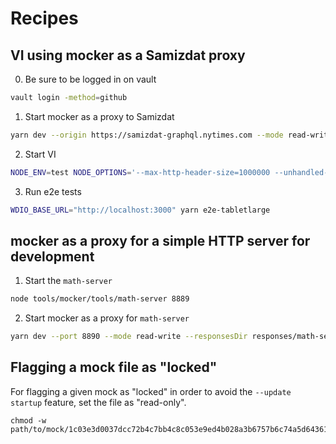 # Recipes

## VI using mocker as a Samizdat proxy

0. Be sure to be logged in on vault

```bash
vault login -method=github
```

1. Start mocker as a proxy to Samizdat

```bash
yarn dev --origin https://samizdat-graphql.nytimes.com --mode read-write --redactedHeaders "{ \"nyt-token\": \"$(vault read -field=token nytm/wf-user-secrets/secret/vi/samizdat-tokens-0.0.5/SAMIZDAT_TOKEN_0_0_5_PRD)\" }" --logging verbose --responsesDir './responses/samizdat' --workers 1 --cache false --mockKeys url,method,body.operationName,body.variables --port 8733 --retries 3 --overwriteResponseHeaders '{ "Access-Control-Allow-Origin": "http://localhost:3000", "Access-Control-Allow-Credentials": true, "Access-Control-Allow-Headers": "Origin, Content-Type, Accept, nyt-app-type, nyt-app-version, nyt-token", "Access-Control-Expose-Headers": "x-nyt-country, x-nyt-region, x-nyt-continent" }' --overwriteRequestHeaders '{ "host": null, "referer": null, "if-modified-since": null }'
```

2. Start VI

```bash
NODE_ENV=test NODE_OPTIONS='--max-http-header-size=1000000 --unhandled-rejections=strict' DISABLE_PERSISTED_QUERIES=true SAMIZDAT_TOKEN=$(vault read -field=token nytm/wf-user-secrets/secret/vi/samizdat-tokens-0.0.5/SAMIZDAT_TOKEN_0_0_5_PRD) GQL_HOST_SERVER=http://localhost:8733 GQL_HOST_CLIENT=http://localhost:8733 yarn dev
```

3. Run e2e tests

```bash
WDIO_BASE_URL="http://localhost:3000" yarn e2e-tabletlarge
```

## mocker as a proxy for a simple HTTP server for development

1. Start the `math-server`

```bash
node tools/mocker/tools/math-server 8889
```

2. Start mocker as a proxy for `math-server`

```bash
yarn dev --port 8890 --mode read-write --responsesDir responses/math-server --origin http://localhost:8889 --overwriteRequestHeaders '{ "user-agent": "lorem ipsum" }' --logging verbose --redactedHeaders '{"date": null, "cache-control": null}'
```

## Flagging a mock file as "locked"

For flagging a given mock as "locked" in order to avoid the `--update startup`
feature, set the file as "read-only".

```
chmod -w path/to/mock/1c03e3d0037dcc72b4c7bb4c8c053e9ed4b028a3b6757b6c74a5d64361951a54.json
```
